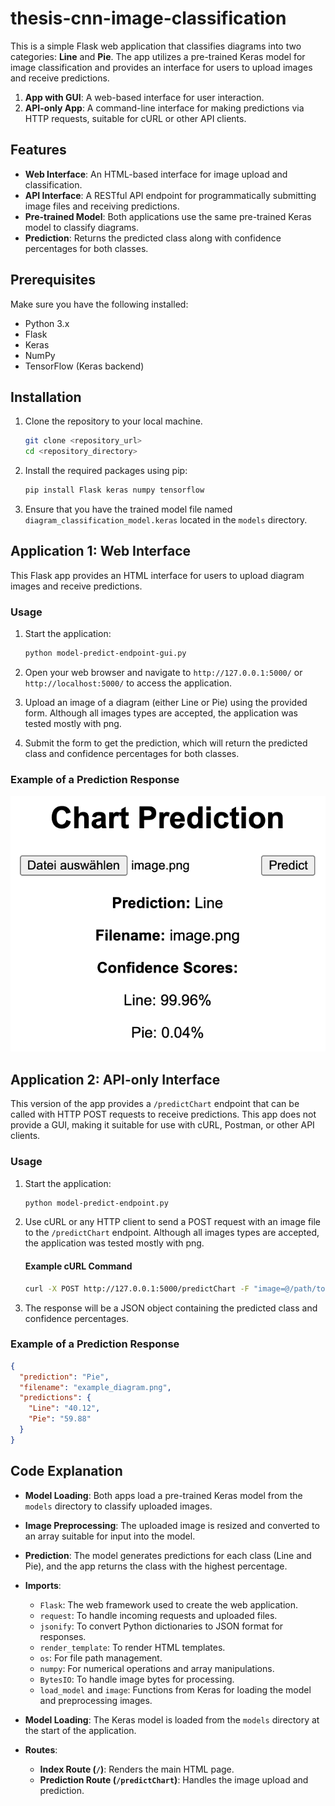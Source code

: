 # thesis-cnn-image-classification

This is a simple Flask web application that classifies diagrams into two categories: **Line** and **Pie**. The app utilizes a pre-trained Keras model for image classification and provides an interface for users to upload images and receive predictions.

1. **App with GUI**: A web-based interface for user interaction.
2. **API-only App**: A command-line interface for making predictions via HTTP requests, suitable for cURL or other API clients.

## Features

- **Web Interface**: An HTML-based interface for image upload and classification.
- **API Interface**: A RESTful API endpoint for programmatically submitting image files and receiving predictions.
- **Pre-trained Model**: Both applications use the same pre-trained Keras model to classify diagrams.
- **Prediction**: Returns the predicted class along with confidence percentages for both classes.

## Prerequisites

Make sure you have the following installed:
- Python 3.x
- Flask
- Keras
- NumPy
- TensorFlow (Keras backend)

## Installation

1. Clone the repository to your local machine.

   ```bash
   git clone <repository_url>
   cd <repository_directory>
   ```

2. Install the required packages using pip:

   ```bash
   pip install Flask keras numpy tensorflow
   ```

3. Ensure that you have the trained model file named `diagram_classification_model.keras` located in the `models` directory.

## Application 1: Web Interface

This Flask app provides an HTML interface for users to upload diagram images and receive predictions.

### Usage

1. Start the application:

   ```bash
   python model-predict-endpoint-gui.py
   ```

2. Open your web browser and navigate to `http://127.0.0.1:5000/` or `http://localhost:5000/` to access the application.

3. Upload an image of a diagram (either Line or Pie) using the provided form. Although all images types are accepted, the application was tested mostly with png.

5. Submit the form to get the prediction, which will return the predicted class and confidence percentages for both classes. 

### Example of a Prediction Response

![Alt text](prediction.png?raw=true "Prediction")

## Application 2: API-only Interface

This version of the app provides a `/predictChart` endpoint that can be called with HTTP POST requests to receive predictions. This app does not provide a GUI, making it suitable for use with cURL, Postman, or other API clients.

### Usage

1. Start the application:

   ```bash
   python model-predict-endpoint.py
   ```

2. Use cURL or any HTTP client to send a POST request with an image file to the `/predictChart` endpoint. Although all images types are accepted, the application was tested mostly with png.

   #### Example cURL Command

   ```bash
   curl -X POST http://127.0.0.1:5000/predictChart -F "image=@/path/to/your/image.png"
   ```

3. The response will be a JSON object containing the predicted class and confidence percentages.

### Example of a Prediction Response

```json
{
  "prediction": "Pie",
  "filename": "example_diagram.png",
  "predictions": {
    "Line": "40.12",
    "Pie": "59.88"
  }
}
```

## Code Explanation

- **Model Loading**: Both apps load a pre-trained Keras model from the `models` directory to classify uploaded images.
- **Image Preprocessing**: The uploaded image is resized and converted to an array suitable for input into the model.
- **Prediction**: The model generates predictions for each class (Line and Pie), and the app returns the class with the highest percentage.

- **Imports**:
  - `Flask`: The web framework used to create the web application.
  - `request`: To handle incoming requests and uploaded files.
  - `jsonify`: To convert Python dictionaries to JSON format for responses.
  - `render_template`: To render HTML templates.
  - `os`: For file path management.
  - `numpy`: For numerical operations and array manipulations.
  - `BytesIO`: To handle image bytes for processing.
  - `load_model` and `image`: Functions from Keras for loading the model and preprocessing images.

- **Model Loading**:
  The Keras model is loaded from the `models` directory at the start of the application.

- **Routes**:
  - **Index Route (`/`)**: Renders the main HTML page.
  - **Prediction Route (`/predictChart`)**: Handles the image upload and prediction.
